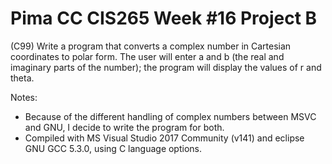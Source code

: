 # Pima CC CIS265 Week #16 Project B

(C99) Write a program that converts a complex number in Cartesian coordinates to polar form. The user will enter a and b (the real and imaginary parts of the number); the program will display the values of r and theta.

Notes:
* Because of the different handling of complex numbers between MSVC and GNU, I decide to write the program for both.
* Compiled with MS Visual Studio 2017 Community (v141) and eclipse GNU GCC 5.3.0, using C language options.

